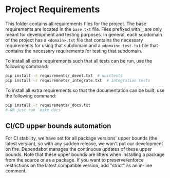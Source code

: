 # Project Requirements

This folder contains all requirements files for the project. The base requirements are located in the `base.txt` file.
Files prefixed with `_` are only meant for development and testing purposes. In general, each subdomain of the project
has a `<domain>.txt` file that contains the necessary requirements for using that subdomain and a `<domain>_test.txt`
file that contains the necessary requirements for testing that subdomain.

To install all extra requirements such that all tests can be run, use the following command:

```bash
pip install -r requirements/_devel.txt  # unittests
pip install -r requiremnets/_integrate.txt  # integration tests

```

To install all extra requirements so that the documentation can be built, use the following command:

```bash
pip install -r requirements/_docs.txt
# OR just run `make docs`
```

## CI/CD upper bounds automation

For CI stability, we have set for all package versions' upper bounds (the latest version), so with any sudden release,
we won't put our development on fire. Dependabot manages the continuous updates of these upper bounds.
Note that these upper bounds are lifters when installing a package from the source or as a package.
If you want to preserve/enforce restrictions on the latest compatible version, add "strict" as an in-line comment.
